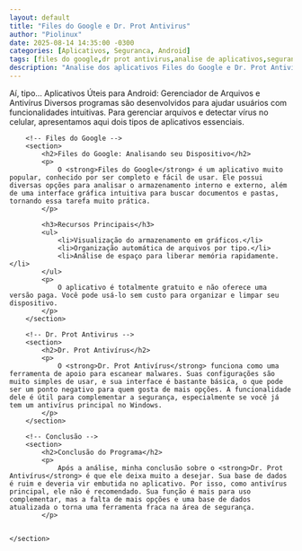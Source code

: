 ```yaml
---
layout: default
title: "Files do Google e Dr. Prot Antivirus"
author: "Piolinux"
date: 2025-08-14 14:35:00 -0300 
categories: [Aplicativos, Seguranca, Android]
tags: [files do google,dr prot antivirus,analise de aplicativos,seguranca digital,limpeza de armazenamento]
description: "Analise dos aplicativos Files do Google e Dr. Prot Antivirus, com recursos, vantagens e desvantagens."
---
```



<section class="post-content">
        <p>
            Aí, tipo... Aplicativos Úteis para Android: Gerenciador de Arquivos e Antivírus Diversos programas são desenvolvidos para ajudar usuários com funcionalidades intuitivas. Para gerenciar arquivos e detectar vírus no celular, apresentamos aqui dois tipos de aplicativos essenciais.
        </p>

        <!-- Files do Google -->
        <section>
            <h2>Files do Google: Analisando seu Dispositivo</h2>
            <p>
                O <strong>Files do Google</strong> é um aplicativo muito popular, conhecido por ser completo e fácil de usar. Ele possui diversas opções para analisar o armazenamento interno e externo, além de uma interface gráfica intuitiva para buscar documentos e pastas, tornando essa tarefa muito prática.
            </p>

            <h3>Recursos Principais</h3>
            <ul>
                <li>Visualização do armazenamento em gráficos.</li>
                <li>Organização automática de arquivos por tipo.</li>
                <li>Análise de espaço para liberar memória rapidamente.</li>
            </ul>
            <p>
                O aplicativo é totalmente gratuito e não oferece uma versão paga. Você pode usá-lo sem custo para organizar e limpar seu dispositivo.
            </p>
        </section>

        <!-- Dr. Prot Antivirus -->
        <section>
            <h2>Dr. Prot Antivírus</h2>
            <p>
                O <strong>Dr. Prot Antivírus</strong> funciona como uma ferramenta de apoio para escanear malwares. Suas configurações são muito simples de usar, e sua interface é bastante básica, o que pode ser um ponto negativo para quem gosta de mais opções. A funcionalidade dele é útil para complementar a segurança, especialmente se você já tem um antivírus principal no Windows.
            </p>
        </section>

        <!-- Conclusão -->
        <section>
            <h2>Conclusão do Programa</h2>
            <p>
                Após a análise, minha conclusão sobre o <strong>Dr. Prot Antivírus</strong> é que ele deixa muito a desejar. Sua base de dados é ruim e deveria vir embutida no aplicativo. Por isso, como antivírus principal, ele não é recomendado. Sua função é mais para uso complementar, mas a falta de mais opções e uma base de dados atualizada o torna uma ferramenta fraca na área de segurança.
            </p>
      

    </section>




